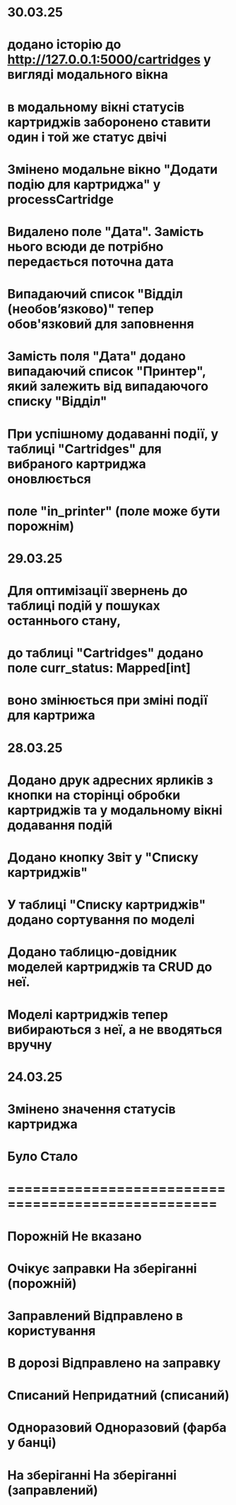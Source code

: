 # 30.03.25
# додано історію до http://127.0.0.1:5000/cartridges у вигляді модального вікна
# в модальному вікні статусів картриджів заборонено ставити один і  той же статус двічі
#
#
#
#
#
#
#
#
# Змінено модальне вікно "Додати подію для картриджа" у processCartridge
# Видалено поле "Дата". Замість нього всюди де потрібно передається поточна дата
# Випадаючий список "Відділ (необов’язково)" тепер обов'язковий для заповнення
# Замість поля "Дата" додано випадаючий список "Принтер", який залежить від випадаючого списку "Відділ"
# При успішному додаванні події, у таблиці "Cartridges" для вибраного картриджа оновлюється
# поле "in_printer" (поле може бути порожнім)

# 29.03.25
# Для оптимізації звернень до таблиці подій у пошуках останнього стану,
# до таблиці "Cartridges" додано поле curr_status: Mapped[int]
# воно змінюється при зміні події для картрижа

# 28.03.25
# Додано друк адресних ярликів з кнопки на сторінці обробки картриджів та у модальному вікні додавання подій
# Додано кнопку Звіт у "Списку картриджів"
# У таблиці "Списку картриджів" додано сортування по моделі
# Додано таблицю-довідник моделей картриджів та CRUD до неї.
# Моделі картриджів тепер вибираються з неї, а не вводяться вручну

# 24.03.25
# Змінено значення статусів картриджа
# Було                   Стало
# ===================================================
# Порожній   			    Не вказано
# Очікує заправки    		На зберіганні (порожній)
# Заправлений    			Відправлено в користування
# В дорозі   			    Відправлено на заправку
# Списаний   			    Непридатний (списаний)
# Одноразовий    			Одноразовий (фарба у банці)
# На зберіганні  		    На зберіганні (заправлений)
